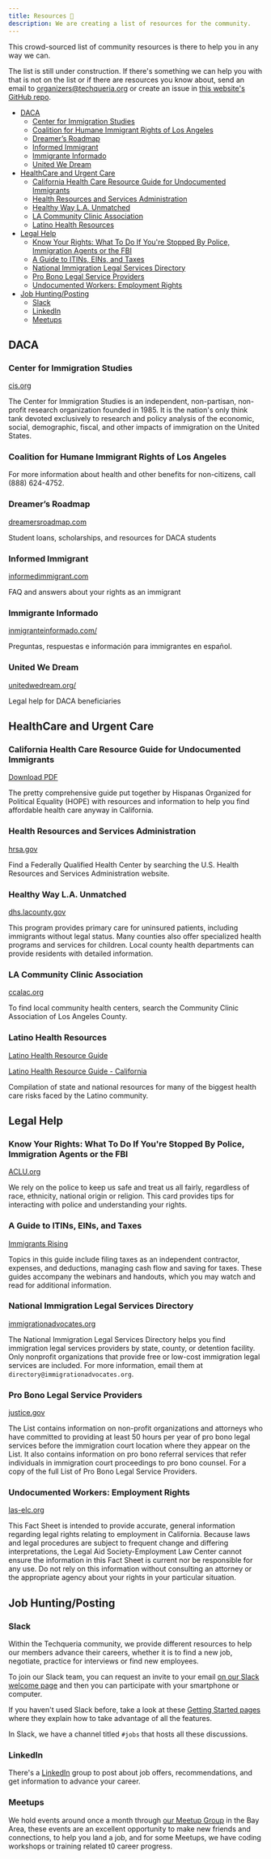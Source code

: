 ```yaml
---
title: Resources 📌️
description: We are creating a list of resources for the community.
---
```


This crowd-sourced list of community resources is there to help you in any way we can.

The list is still under construction. If there's something we can help you with that is not on the list or if there are resources you know about, send an email to [organizers@techqueria.org](mailto:organizers@techqueria.org) or create an issue in [this website's GitHub repo](https://github.com/techqueria/website/issues).

<!-- TOC -->

- [DACA](#daca)
  - [Center for Immigration Studies](#center-for-immigration-studies)
  - [Coalition for Humane Immigrant Rights of Los Angeles](#coalition-for-humane-immigrant-rights-of-los-angeles)
  - [Dreamer’s Roadmap](#dreamers-roadmap)
  - [Informed Immigrant](#informed-immigrant)
  - [Immigrante Informado](#immigrante-informado)
  - [United We Dream](#united-we-dream)
- [HealthCare and Urgent Care](#healthcare-and-urgent-care)
  - [California Health Care Resource Guide for Undocumented Immigrants](#california-health-care-resource-guide-for-undocumented-immigrants)
  - [Health Resources and Services Administration](#health-resources-and-services-administration)
  - [Healthy Way L.A. Unmatched](#healthy-way-la-unmatched)
  - [LA Community Clinic Association](#la-community-clinic-association)
  - [Latino Health Resources](#latino-health-resources)
- [Legal Help](#legal-help)
  - [Know Your Rights: What To Do If You're Stopped By Police, Immigration Agents or the FBI](#know-your-rights-what-to-do-if-youre-stopped-by-police-immigration-agents-or-the-fbi)
  - [A Guide to ITINs, EINs, and Taxes](#a-guide-to-itins-eins-and-taxes)
  - [National Immigration Legal Services Directory](#national-immigration-legal-services-directory)
  - [Pro Bono Legal Service Providers](#pro-bono-legal-service-providers)
  - [Undocumented Workers: Employment Rights](#undocumented-workers-employment-rights)
- [Job Hunting/Posting](#job-huntingposting)
  - [Slack](#slack)
  - [LinkedIn](#linkedin)
  - [Meetups](#meetups)

<!-- /TOC -->

## DACA

### Center for Immigration Studies

[cis.org](http://cis.org/)

The Center for Immigration Studies is an independent, non-partisan, non-profit research organization founded in 1985. It is the nation's only think tank devoted exclusively to research and policy analysis of the economic, social, demographic, fiscal, and other impacts of immigration on the United States.

### Coalition for Humane Immigrant Rights of Los Angeles

For more information about health and other benefits for non-citizens, call (888) 624-4752.

### Dreamer’s Roadmap

[dreamersroadmap.com](http://www.dreamersroadmap.com/)

Student loans, scholarships, and resources for DACA students

### Informed Immigrant

[informedimmigrant.com](https://www.informedimmigrant.com/)

FAQ and answers about your rights as an immigrant

### Immigrante Informado

[inmigranteinformado.com/](https://www.inmigranteinformado.com/)

Preguntas, respuestas e información para immigrantes en español.

### United We Dream

[unitedwedream.org/](http://unitedwedream.org/)

Legal help for DACA beneficiaries

## HealthCare and Urgent Care

### California Health Care Resource Guide for Undocumented Immigrants

[Download PDF](/pdf/HEALTHCARE_RESOURCE_GUIDE_HOPE-FINAL_OCTOBER_28.PDF)

The pretty comprehensive guide put together by Hispanas Organized for Political Equality (HOPE) with resources and information to help you find affordable health care anyway in California.

### Health Resources and Services Administration

[hrsa.gov](http://findahealthcenter.hrsa.gov/)

Find a Federally Qualified Health Center by searching the U.S. Health Resources and Services Administration website.

### Healthy Way L.A. Unmatched

[dhs.lacounty.gov](http://dhs.lacounty.gov/wps/portal/dhs)

This program provides primary care for uninsured patients, including immigrants without legal status. Many counties also offer specialized health programs and services for children. Local county health departments can provide residents with detailed information.

### LA Community Clinic Association

[ccalac.org](http://www.ccalac.org)

To find local community health centers, search the Community Clinic Association of Los Angeles County.

### Latino Health Resources

[Latino Health Resource Guide](https://www.medicareadvantage.com/latino-health-resource-guide)

[Latino Health Resource Guide - California](https://www.medicareadvantage.com/latino-health-resource-guide#CA)

Compilation of state and national resources for many of the biggest health care risks faced by the Latino community.

## Legal Help

### Know Your Rights: What To Do If You're Stopped By Police, Immigration Agents or the FBI

[ACLU.org](https://www.aclu.org/know-your-rights/what-do-if-youre-stopped-police-immigration-agents-or-fbi)

We rely on the police to keep us safe and treat us all fairly, regardless of race, ethnicity, national origin or religion. This card provides tips for interacting with police and understanding your rights.

### A Guide to ITINs, EINs, and Taxes

[Immigrants Rising](https://immigrantsrising.org/wp-content/uploads/2017/08/Immigrants-Rising-ITINs-EINs-Taxes-Guide.pdf)

Topics in this guide include filing taxes as an independent contractor, expenses, and deductions, managing cash flow and saving for taxes. These guides accompany the webinars and handouts, which you may watch and read for additional information.

### National Immigration Legal Services Directory

[immigrationadvocates.org](https://www.immigrationadvocates.org/nonprofit/legaldirectory/)

The National Immigration Legal Services Directory helps you find immigration legal services providers by state, county, or detention facility. Only nonprofit organizations that provide free or low-cost immigration legal services are included. For more information, email them at `directory@immigrationadvocates.org`.

### Pro Bono Legal Service Providers

[justice.gov](https://www.justice.gov/eoir/list-pro-bono-legal-service-providers-map)

The List contains information on non-profit organizations and attorneys who have committed to providing at least 50 hours per year of pro bono legal services before the immigration court location where they appear on the List. It also contains information on pro bono referral services that refer individuals in immigration court proceedings to pro bono counsel. For a copy of the full List of Pro Bono Legal Service Providers.

### Undocumented Workers: Employment Rights

[las-elc.org](http://las-elc.org/fact-sheets/undocumented-workers-employment-rights)

This Fact Sheet is intended to provide accurate, general information regarding legal rights relating to employment in California. Because laws and legal procedures are subject to frequent change and differing interpretations, the Legal Aid Society-Employment Law Center cannot ensure the information in this Fact Sheet is current nor be responsible for any use. Do not rely on this information without consulting an attorney or the appropriate agency about your rights in your particular situation.

## Job Hunting/Posting

### Slack

Within the Techqueria community, we provide different resources to help our members advance their careers, whether it is to find a new job, negotiate, practice for interviews or find new employees.

To join our Slack team, you can request an invite to your email [on our Slack welcome page](/slack/) and then you can participate with your smartphone or computer.

If you haven't used Slack before, take a look at these [Getting Started pages](https://get.slack.help/hc/en-us/articles/218080037-Getting-started-for-new-users) where they explain how to take advantage of all the features.

In Slack, we have a channel titled `#jobs` that hosts all these discussions.

### LinkedIn

There's a [LinkedIn](https://www.linkedin.com/groups/13500636) group to post about job offers, recommendations, and get information to advance your career.

### Meetups

We hold events around once a month through [our Meetup Group](https://www.meetup.com/techqueria/) in the Bay Area, these events are an excellent opportunity to make new friends and connections, to help you land a job, and for some Meetups, we have coding workshops or training related t0 career progress.

